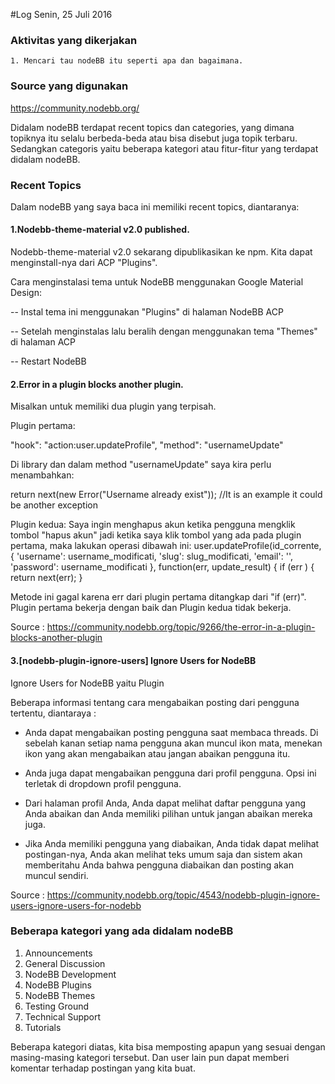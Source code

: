 #Log Senin, 25 Juli 2016

### Aktivitas yang dikerjakan
	1. Mencari tau nodeBB itu seperti apa dan bagaimana.
    
### Source yang digunakan
https://community.nodebb.org/
    
Didalam nodeBB terdapat recent topics dan categories, yang dimana topiknya itu selalu berbeda-beda atau bisa disebut juga topik terbaru. Sedangkan categoris yaitu beberapa kategori atau fitur-fitur yang terdapat didalam nodeBB.

### Recent Topics
Dalam nodeBB yang saya baca ini memiliki recent topics, diantaranya:
#### 1.Nodebb-theme-material v2.0 published.

Nodebb-theme-material v2.0 sekarang dipublikasikan ke npm.
Kita dapat menginstall-nya dari ACP "Plugins".

Cara menginstalasi tema untuk NodeBB menggunakan Google Material Design:

-- Instal tema ini menggunakan "Plugins" di halaman NodeBB ACP

-- Setelah menginstalas lalu beralih dengan menggunakan tema "Themes" di halaman ACP

-- Restart NodeBB

#### 2.Error in a plugin blocks another plugin.

Misalkan untuk memiliki dua plugin yang terpisah.

Plugin pertama:

"hook": "action:user.updateProfile", "method": "usernameUpdate"

Di library dan dalam method "usernameUpdate" saya kira perlu menambahkan:

return next(new Error("Username already exist"));	//It is an example it could be another exception

Plugin kedua:
Saya ingin menghapus akun ketika pengguna mengklik tombol "hapus akun" jadi ketika saya klik tombol yang ada pada plugin pertama, maka lakukan operasi dibawah ini:
user.updateProfile(id_corrente, {
				'username': username_modificati,
				'slug': slug_modificati,
				'email': '',
				'password': username_modificati
			}, function(err, update_result) {
				if (err ) {
					return next(err);
				}

Metode ini gagal karena err dari plugin pertama ditangkap dari "if (err)". Plugin pertama bekerja dengan baik dan Plugin kedua tidak bekerja.

Source : https://community.nodebb.org/topic/9266/the-error-in-a-plugin-blocks-another-plugin


#### 3.[nodebb-plugin-ignore-users] Ignore Users for NodeBB

Ignore Users for NodeBB yaitu Plugin

Beberapa informasi tentang cara mengabaikan posting dari pengguna tertentu, diantaraya :

* Anda dapat mengabaikan posting pengguna saat membaca threads. Di sebelah kanan setiap nama pengguna akan muncul ikon mata, menekan ikon yang akan mengabaikan atau jangan abaikan pengguna itu.

* Anda juga dapat mengabaikan pengguna dari profil pengguna. Opsi ini terletak di dropdown profil pengguna.

* Dari halaman profil Anda, Anda dapat melihat daftar pengguna yang Anda abaikan dan Anda memiliki pilihan untuk jangan abaikan mereka juga.

* Jika Anda memiliki pengguna yang diabaikan, Anda tidak dapat melihat postingan-nya, Anda akan melihat teks umum saja dan sistem akan memberitahu Anda bahwa pengguna diabaikan dan posting akan muncul sendiri.

Source : https://community.nodebb.org/topic/4543/nodebb-plugin-ignore-users-ignore-users-for-nodebb

### Beberapa kategori yang ada didalam nodeBB
1. Announcements
2. General Discussion
3. NodeBB Development
4. NodeBB Plugins
5. NodeBB Themes
6. Testing Ground
7. Technical Support
8. Tutorials

Beberapa kategori diatas, kita bisa memposting apapun yang sesuai dengan masing-masing kategori tersebut. Dan user lain pun dapat memberi komentar terhadap postingan yang kita buat.
